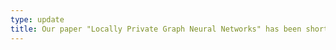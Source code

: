 ```yaml
---
type: update
title: Our paper "Locally Private Graph Neural Networks" has been shortlisted as a finalist in [CSAW Applied Research Competition](https://www.csaw.io/). 
---
```


